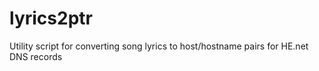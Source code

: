 # lyrics2ptr
Utility script for converting song lyrics to host/hostname pairs for HE.net DNS records
